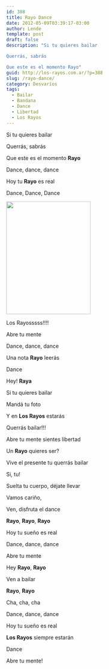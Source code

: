 ```yaml
---
id: 388
title: Rayo Dance
date: 2012-05-09T03:39:17-03:00
author: Lende
template: post
draft: false
description: "Si tu quieres bailar

Querrás, sabrás

Que este es el momento Rayo"
guid: http://los-rayos.com.ar/?p=388
slug: /rayo-dance/
category: Desvaríos
tags:
  - Bailar
  - Bandana
  - Dance
  - Libertad
  - Los Rayos
---
```

Si tu quieres bailar

Querrás, sabrás

Que este es el momento **Rayo**

Dance, dance, dance

Hoy tu **Rayo** es real

Dance, Dance, Dance

<div id="attachment_540" style="width: 235px" class="wp-caption alignright">
  <img aria-describedby="caption-attachment-540" class=" wp-image-540" title="Ionitan e Ian 2" src="https://los-rayos.com/wp-content/uploads/2012/04/Ionitan-e-Ian-2-225x300.jpg" alt="" width="225" height="300" srcset="https://los-rayos.com/wp-content/uploads/2012/04/Ionitan-e-Ian-2-225x300.jpg 225w, https://los-rayos.com/wp-content/uploads/2012/04/Ionitan-e-Ian-2-768x1024.jpg 768w, https://los-rayos.com/wp-content/uploads/2012/04/Ionitan-e-Ian-2.jpg 960w" sizes="(max-width: 225px) 100vw, 225px" />
  
  <p id="caption-attachment-540" class="wp-caption-text">
    Los Rayosssss!!!!
  </p>
</div>

Abre tu mente

Dance, dance, dance

Una nota **Rayo** leerás

Dance

Hey! **Raya**

Si tu quieres bailar

Mandá tu foto

Y en **Los Rayos** estarás

Querrás bailar!!!

Abre tu mente sientes libertad

Un **Rayo** quieres ser?

Vive el presente tu querrás bailar

Si, tu!

Suelta tu cuerpo, déjate llevar

Vamos cariño,

Ven, disfruta el dance

**Rayo**, **Rayo**, **Rayo**

Hoy tu sueño es real

Dance, dance, dance

Abre tu mente

Hey **Rayo**, **Rayo**

Ven a bailar

**Rayo**, **Rayo**

Cha, cha, cha

Dance, dance, dance

Hoy tu sueño es real

**Los Rayos** siempre estarán

Dance

Abre tu mente!
